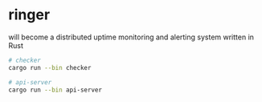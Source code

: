 # ringer

will become a distributed uptime monitoring and alerting system written in Rust

```bash
# checker
cargo run --bin checker

# api-server
cargo run --bin api-server
```
